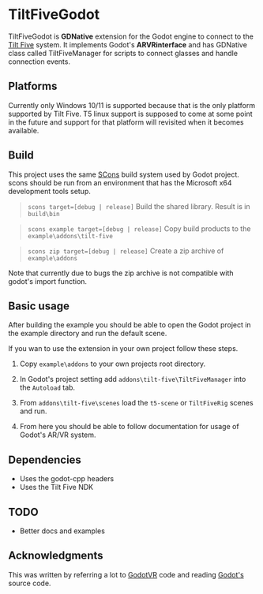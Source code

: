 # TiltFiveGodot

TiltFiveGodot is **GDNative** extension for the Godot engine to connect to the [Tilt Five](https://www.tiltfive.com/) 
system. It implements Godot's **ARVRinterface** and has GDNative class called TiltFiveManager for scripts to connect 
glasses and handle connection events.

## Platforms

Currently only Windows 10/11 is supported because that is the only platform supported by Tilt Five. T5 linux support
is supposed to come at some point in the future and support for that platform will revisited when it becomes available. 

## Build

This project uses the same [SCons](https://scons.org/) build system used by Godot project.
scons should be run from an environment that has the Microsoft x64 development tools setup.

> `scons target=[debug | release]` Build the shared library. Result is in `build\bin`

> `scons example target=[debug | release]` Copy build products to the `example\addons\tilt-five`

> `scons zip target=[debug | release]` Create a zip archive of `example\addons`

Note that currently due to bugs the zip archive is not compatible with godot's import function.

## Basic usage 

After building the example you should be able to open the Godot project in the example directory
and run the default scene.

If you wan to use the extension in your own project follow these steps.

1) Copy `example\addons` to your own projects root directory. 

2) In Godot's project setting add `addons\tilt-five\TiltFiveManager` into the `Autoload` tab.

3) From `addons\tilt-five\scenes` load the `t5-scene` or `TiltFiveRig` scenes and run. 

4) From here you should be able to follow documentation for usage of Godot's AR/VR system.

## Dependencies

- Uses the godot-cpp headers
- Uses the Tilt Five NDK

## TODO

- Better docs and examples

## Acknowledgments

This was written by referring a lot to [GodotVR](https://github.com/GodotVR) code and reading 
[Godot's](https://github.com/godotengine/godot) source code. 
